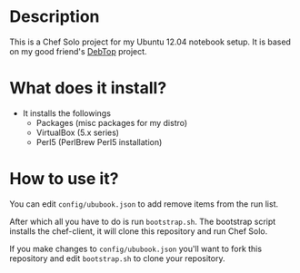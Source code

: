 # Description

This is a Chef Solo project for my Ubuntu 12.04 notebook setup.
It is based on my good friend's [DebTop](https://github.com/gregf/chef-debtop) project.

# What does it install?

* It installs the followings
  * Packages (misc packages for my distro)
  * VirtualBox (5.x series)
  * Perl5 (PerlBrew Perl5 installation)

# How to use it?

You can edit `config/ububook.json` to add remove items from the run list.

After which all you have to do is run `bootstrap.sh`. The bootstrap script installs the
chef-client, it will clone this repository and run Chef Solo.

If you make changes to `config/ububook.json` you'll want to fork this repository 
and edit `bootstrap.sh` to clone your repository.
